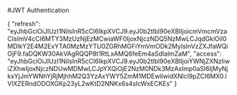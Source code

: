 #JWT Authentication

{
    "refresh": "eyJhbGciOiJIUzI1NiIsInR5cCI6IkpXVCJ9.eyJ0b2tlbl90eXBlIjoicmVmcmVzaCIsImV4cCI6MTY3MzUzNjEzMCwiaWF0IjoxNjczNDQ5NzMwLCJqdGkiOiI0MDlkY2E4M2ExYTA0MzMzYTU0ZGRhMGFiYmVmODk2MyIsInVzZXJfaWQiOjF9.faDQKW30AkVAgRQQP8t1RtLxAMQ6feEm4aSdIalmZaM",
    "access": "eyJhbGciOiJIUzI1NiIsInR5cCI6IkpXVCJ9.eyJ0b2tlbl90eXBlIjoiYWNjZXNzIiwiZXhwIjoxNjczNDUwMDMwLCJpYXQiOjE2NzM0NDk3MzAsImp0aSI6IjMyNjkxYjJmYWNhYjRjMjhhM2Q3YzAxYWY5ZmM1MDEwIiwidXNlcl9pZCI6MX0.lVlXZERndODOXGKp23yL2wKtD2NNKx6s4sIcWxECKEs"
}